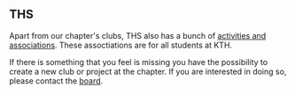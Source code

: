 ## THS

Apart from our chapter's clubs, THS also has a bunch of [activities and associations](https://thskth.se/en/student-life/associations).
These assoctiations are for all students at KTH.

If there is something that you feel is missing you have the possibility to create a new club or project at
the chapter. If you are interested in doing so, please contact the [board](mailto:drek@datasektionen.se).
